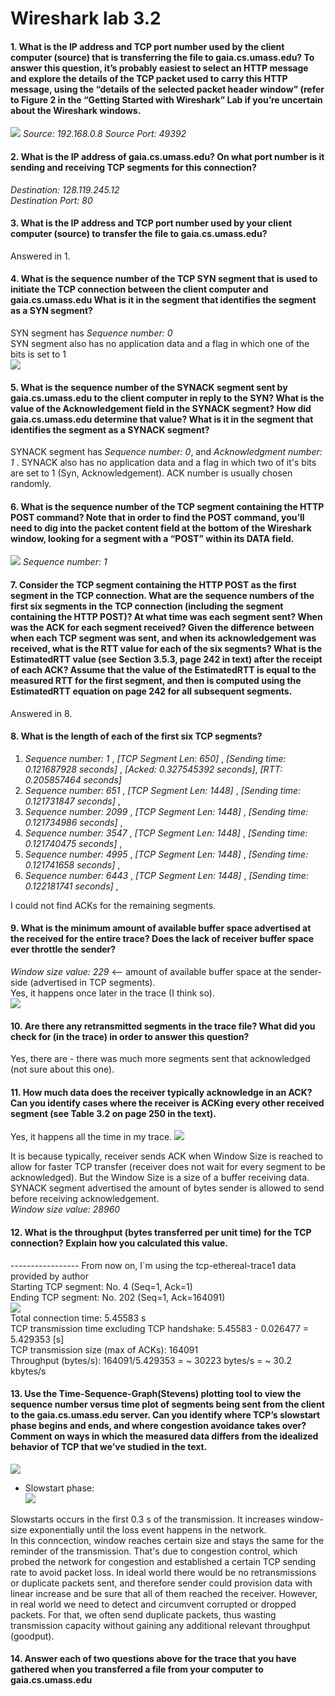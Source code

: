 # Wireshark lab 3.2
#### 1. What is the IP address and TCP port number used by the client computer (source) that is transferring the file to gaia.cs.umass.edu? To answer this question, it’s probably easiest to select an HTTP message and explore the details of the TCP packet used to carry this HTTP message, using the “details of the selected packet header window” (refer to Figure 2 in the “Getting Started with Wireshark” Lab if you’re uncertain about the Wireshark windows.    
![](resources/3_2_1.png) 
*Source: 192.168.0.8* 
*Source Port: 49392*    
#### 2. What is the IP address of gaia.cs.umass.edu? On what port number is it sending and receiving TCP segments for this connection?  
*Destination: 128.119.245.12*   
*Destination Port: 80*  

#### 3. What is the IP address and TCP port number used by your client computer (source) to transfer the file to gaia.cs.umass.edu?
Answered in 1.  

#### 4. What is the sequence number of the TCP SYN segment that is used to initiate the TCP connection between the client computer and gaia.cs.umass.edu What is it in the segment that identifies the segment as a SYN segment?
SYN segment has *Sequence number: 0*      
SYN segment also has no application data and a flag in which one of the bits is set to 1    
 ![](resources/3_2_4.png)
#### 5. What is the sequence number of the SYNACK segment sent by gaia.cs.umass.edu to the client computer in reply to the SYN? What is the value of the Acknowledgement field in the SYNACK segment? How did gaia.cs.umass.edu determine that value? What is it in the segment that identifies the segment as a SYNACK segment?
SYNACK segment has *Sequence number: 0*, and *Acknowledgment number: 1* . SYNACK also has no application data and a flag in which two of it's bits are set to 1 (Syn, Acknowledgement). ACK number is usually chosen randomly.

#### 6. What is the sequence number of the TCP segment containing the HTTP POST command? Note that in order to find the POST command, you’ll need to dig into the packet content field at the bottom of the Wireshark window, looking for a segment with a “POST” within its DATA field.
![](resources/3_2_5.png)
*Sequence number: 1*  
#### 7. Consider the TCP segment containing the HTTP POST as the first segment in the TCP connection. What are the sequence numbers of the first six segments in the TCP connection (including the segment containing the HTTP POST)? At what time was each segment sent? When was the ACK for each segment received? Given the difference between when each TCP segment was sent, and when its acknowledgement was received, what is the RTT value for each of the six segments? What is the EstimatedRTT value (see Section 3.5.3, page 242 in text) after the receipt of each ACK? Assume that the value of the EstimatedRTT is equal to the measured RTT for the first segment, and then is computed using the EstimatedRTT equation on page 242 for all subsequent segments.
Answered in 8.  
#### 8. What is the length of each of the first six TCP segments?
1. *Sequence number: 1*    , *[TCP Segment Len: 650]*  , *[Sending time: 0.121687928 seconds]* , *[Acked: 0.327545392 seconds]*, *[RTT: 0.205857464 seconds]*
2. *Sequence number: 651*  , *[TCP Segment Len: 1448]* , *[Sending time: 0.121731847 seconds]* , 
3. *Sequence number: 2099* , *[TCP Segment Len: 1448]* , *[Sending time: 0.121734986 seconds]* , 
4. *Sequence number: 3547* , *[TCP Segment Len: 1448]* , *[Sending time: 0.121740475 seconds]* , 
5. *Sequence number: 4995* , *[TCP Segment Len: 1448]* , *[Sending time: 0.121741658 seconds]* , 
6. *Sequence number: 6443* , *[TCP Segment Len: 1448]* , *[Sending time: 0.122181741 seconds]* , 

I could not find ACKs for the remaining segments.
#### 9. What is the minimum amount of available buffer space advertised at the received for the entire trace? Does the lack of receiver buffer space ever throttle the sender?
*Window size value: 229* <-- amount of available buffer space at the sender-side (advertised in TCP segments).  
Yes, it happens once later in the trace (I think so).   
![](resources/3_2_9.png)

#### 10. Are there any retransmitted segments in the trace file? What did you check for (in the trace) in order to answer this question?
Yes, there are - there was much more segments sent that acknowledged (not sure about this one).  
#### 11. How much data does the receiver typically acknowledge in an ACK? Can you identify cases where the receiver is ACKing every other received segment (see Table 3.2 on page 250 in the text).
Yes, it happens all the time in my trace. 
![](resources/3_2_11.png)

It is because typically, receiver sends ACK when Window Size is reached to allow for faster TCP transfer (receiver does not wait for every segment to be acknowledged). But the Window Size is a size of a buffer receiving data.  
SYNACK segment advertised the amount of bytes sender is allowed to send before receiving acknowledgement.  
*Window size value: 28960*  

#### 12. What is the throughput (bytes transferred per unit time) for the TCP connection? Explain how you calculated this value.

----------------- From now on, I`m using the tcp-ethereal-trace1 data provided by author  
Starting TCP segment: No. 4 (Seq=1, Ack=1)  
Ending TCP segment: No. 202 (Seq=1, Ack=164091)  
![](resources/3-2-12-tcptime.png)  
Total connection time: 5.45583 s  
TCP transmission time excluding TCP handshake: 5.45583 - 0.026477 = 5.429353 [s]  
TCP transmission size (max of ACKs): 164091  
Throughput (bytes/s): 164091/5.429353 = ~ 30223 bytes/s = ~ 30.2 kbytes/s  
#### 13. Use the Time-Sequence-Graph(Stevens) plotting tool to view the sequence number versus time plot of segments being sent from the client to the gaia.cs.umass.edu server. Can you identify where TCP’s slowstart phase begins and ends, and where congestion avoidance takes over? Comment on ways in which the measured data differs from the idealized behavior of TCP that we’ve studied in the text.
![](resources/3-2-13.png)   

* Slowstart phase:    
![](resources/3-2-13-1.png) 

Slowstarts occurs in the first 0.3 s of the transmission. It increases window-size exponentially until the loss event happens in the network.   
In this conncection, window reaches certain size and stays the same for the reminder of the transmission. That's due to congestion control, which probed the network for congestion and established a certain TCP sending rate to avoid packet loss. In ideal world there would be no retransmissions or duplicate packets sent, and therefore sender could provision data with linear increase and be sure that all of them reached the receiver. However, in real world we need to detect and circumvent corrupted or dropped packets. For that, we often send duplicate packets, thus wasting transmission capacity without gaining any additional relevant throughput (goodput).   
 
#### 14. Answer each of two questions above for the trace that you have gathered when you transferred a file from your computer to gaia.cs.umass.edu